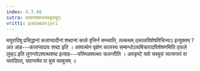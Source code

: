 ```yaml
---
index: 4.3.48
sutra: कलाप्यश्वत्थयवबुसाद्वुन्
vritti: padamanjari
---
```


 मयूरादिषु प्रसिद्धानां कलाप्यादीनां शब्दानां काले वृत्तिर्न सम्भवति, तत्कथम् ठ्कालविशेषविचिभ्यःऽ इत्युक्तम् ? अत आह---कलाप्यादयः शब्दा इति । अश्वत्थेन वृक्षेण कालस्य सम्बन्धोऽव्यबिचारादविशेषणमिति ठ्फले लुक्ऽ इति लुगन्तोऽश्वत्थशब्द इत्याह---यस्मिन्नश्वत्थाः फलन्तीति । अपकृष्टे यवो यवबुसं जात्यन्तरं वा यवादिवत्, यवानामेव वा बुसं यवबुसम् ॥